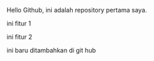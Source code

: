 Hello Github, ini adalah repository pertama saya.

ini fitur 1

ini fitur 2

ini baru ditambahkan di git hub
